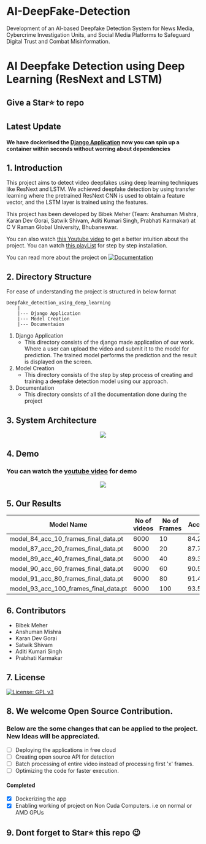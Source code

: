 # AI-DeepFake-Detection
Development of an AI-based Deepfake Detection System for News Media, Cybercrime Investigation Units, and Social Media Platforms to Safeguard Digital Trust and Combat Misinformation.
# AI Deepfake Detection using Deep Learning (ResNext and LSTM)

## Give a Star⭐ to repo

## Latest Update
#### We have dockerised the [Django Application](https://github.com/Bibekmeher35/AI-DeepFake-Detection/tree/main/Django_Application) now you can spin up a container within seconds without worring about dependencies


## 1. Introduction
This project aims to detect video deepfakes using deep learning techniques like ResNext and LSTM. We achieved deepfake detection by using transfer learning where the pretrained ResNext CNN is used to obtain a feature vector, and the LSTM layer is trained using the features. 

This project has been developed by Bibek Meher (Team: Anshuman Mishra, Karan Dev Gorai, Satwik Shivam, Aditi Kumari Singh, Prabhati Karmakar) at C V Raman Global University, Bhubaneswar.

You can also watch [this Youtube video](https://www.youtube.com/watch?v=_q16aJTXVRE) to get a better intuition about the project.
You can watch [this playList](https://www.youtube.com/watch?v=quJ8Rv84oA0&list=PLNIj0dkfMA1FsD5xR4IEc8vdwr66_WExl) for step by step installation.

You can read more about the project on <a href="https://github.com/Bibekmeher35/AI-DeepFake-Detection/tree/main/Documentation" target="_blank"><img src="https://img.shields.io/badge/Documentation-blue?style=for-the-badge&logo=github&logoColor=white" alt="Documentation" /></a>&nbsp;


## 2. Directory Structure
For ease of understanding the project is structured in below format
```
Deepfake_detection_using_deep_learning
    |
    |--- Django Application
    |--- Model Creation
    |--- Documentaion
```
1. Django Application 
   - This directory consists of the django made application of our work. Where a user can upload the video and submit it to the model for prediction. The trained model performs the prediction and the result is displayed on the screen.
2. Model Creation
   - This directory consists of the step by step process of creating and training a deepfake detection model using our approach.
3. Documentation
   - This directory consists of all the documentation done during the project
   
## 3. System Architecture
<p align="center">
  <img src="https://github.com/Bibekmeher35/AI-DeepFake-Detection/blob/main/github_assets/System%20Architecture.png" />
</p>

## 4. Demo 
### You can watch the [youtube video](https://www.youtube.com/watch?v=_q16aJTXVRE&t=823s) for demo

<p align="center">
  <img src="https://github.com/Bibekmeher35/AI-DeepFake-Detection/blob/main/github_assets/fakegif.gif" />
</p>

## 5. Our Results

| Model Name | No of videos | No of Frames | Accuracy |
|------------|--------------|--------------|----------|
|model_84_acc_10_frames_final_data.pt |6000 |10 |84.21461|
|model_87_acc_20_frames_final_data.pt | 6000 |20 |87.79160|
|model_89_acc_40_frames_final_data.pt | 6000| 40 |89.34681|
|model_90_acc_60_frames_final_data.pt | 6000| 60 |90.59097 |
|model_91_acc_80_frames_final_data.pt | 6000 | 80 | 91.49818 |
|model_93_acc_100_frames_final_data.pt| 6000 | 100 | 93.58794|

## 6. Contributors

- Bibek Meher
- Anshuman Mishra
- Karan Dev Gorai
- Satwik Shivam
- Aditi Kumari Singh
- Prabhati Karmakar
   
## 7. License

[![License: GPL v3](https://img.shields.io/badge/License-GPLv3-blue.svg)](https://www.gnu.org/licenses/gpl-3.0)

## 8. We welcome Open Source Contribution. 
### Below are the some changes that can be applied to the project. New Ideas will be appreciated.
- [ ] Deploying the applications in free cloud 
- [ ] Creating open source API for detection
- [ ] Batch processing of entire video instead of processing first 'x' frames.
- [ ] Optimizing the code for faster execution.
#### Completed 
- [X] Dockerizing the app
- [X] Enabling working of project on Non Cuda Computers. i.e on normal or AMD GPUs

## 9. Dont forget to Star⭐ this repo 😉 
